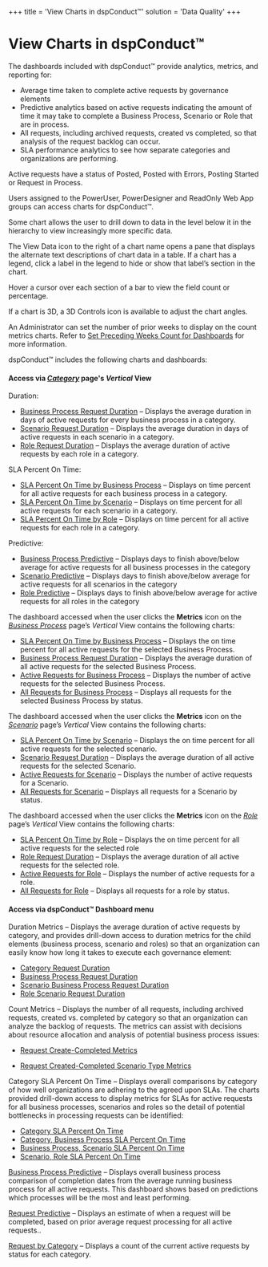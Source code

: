 +++
title = 'View Charts in dspConduct™'
solution = 'Data Quality'
+++

# View Charts in dspConduct™

The dashboards included with dspConduct™ provide analytics, metrics, and
reporting for:

  - Average time taken to complete active requests by governance
    elements
  - Predictive analytics based on active requests indicating the amount
    of time it may take to complete a Business Process, Scenario or Role
    that are in process.
  - All requests, including archived requests, created vs completed, so
    that analysis of the request backlog can occur.
  - SLA performance analytics to see how separate categories and
    organizations are performing.

Active requests have a status of Posted, Posted with Errors, Posting
Started or Request in Process.

Users assigned to the PowerUser, PowerDesigner and ReadOnly Web App
groups can access charts for dspConduct™.

Some chart allows the user to drill down to data in the level below it
in the hierarchy to view increasingly more specific data.

The View Data icon to the right of a chart name opens a pane that
displays the alternate text descriptions of chart data in a table. If a
chart has a legend, click a label in the legend to hide or show that
label’s section in the chart.

Hover a cursor over each section of a bar to view the field count or
percentage.

If a chart is 3D, a 3D Controls icon is available to adjust the chart
angles.

An Administrator can set the number of prior weeks to display on the
count metrics charts. Refer to [Set Preceding Weeks Count for
Dashboards](../Config/Set_Preceding_Weeks_Count_for_Dashboards.htm) for
more information.

dspConduct™ includes the following charts and
dashboards:

#### Access via *[Category](../Page_Desc/Category_H.htm)* page's <span style="font-weight: bold;font-style: italic;">Vertical</span> View

Duration:

  - [Business Process Request
    Duration](../Page_Desc/Busniess_Process_Request_Duration.htm) –
    Displays the average duration in days of active requests for every
    business process in a category.
  - [Scenario Request
    Duration](../Page_Desc/Scenario_Request_Duration.htm) – Displays the
    average duration in days of active requests in each scenario in a
    category.
  - [Role Request Duration](../Page_Desc/Role_Request_Duration.htm) –
    Displays the average duration of active requests by each role in a
    category.

SLA Percent On Time:

  - [SLA Percent On Time by Business
    Process](../Page_Desc/SLA_Percent_OnTime_by_Business_Process.htm) –
    Displays on time percent for all active requests for each business
    process in a category.
  - [SLA Percent On Time by
    Scenario](../Page_Desc/SLA_Percent_On_Time_by_Scenario.htm) –
    Displays on time percent for all active requests for each scenario
    in a category.
  - [SLA Percent On Time by
    Role](../Page_Desc/SLA_Percent_On_Time_by_Role.htm) – Displays on
    time percent for all active requests for each role in a category.

Predictive:

  - [Business Process
    Predictive](../Page_Desc/Business_Process_Predict.htm) – Displays
    days to finish above/below average for active requests for all
    business processes in the category
  - [Scenario Predictive](../Page_Desc/Scenario_Predictive.htm) –
    Displays days to finish above/below average for active requests for
    all scenarios in the category
  - [Role Predictive](../Page_Desc/Role_Predictive.htm) – Displays days
    to finish above/below average for active requests for all roles in
    the category

The dashboard accessed when the user clicks the **Metrics** icon on the
*[Business Process](../Page_Desc/Business_Process_H.htm)* page’s
*Vertical* View contains the following charts:

  - [SLA Percent On Time by Business
    Process](../Page_Desc/SLA_Percent_OnTime_by_Business_Process.htm) –
    Displays the on time percent for all active requests for the
    selected Business Process.
  - [Business Process Request
    Duration](../Page_Desc/Busniess_Process_Request_Duration.htm) –
    Displays the average duration of all active requests for the
    selected Business Process.
  - [Active Requests for Business
    Process](Active_Requests_for_Business_Process.htm) – Displays the
    number of active requests for the selected Business Process.
  - [All Requests for Business
    Process](../Page_Desc/All_Requests_for_Business_Process.htm) –
    Displays all requests for the selected Business Process by
    <span id="Request Status dspConduct" class="popUpLink">status</span>.

The dashboard accessed when the user clicks the **Metrics** icon on the
*[Scenario](../Page_Desc/Scenario_H.htm)* page’s *Vertical* View
contains the following charts:

  - [SLA Percent On Time by
    Scenario](../Page_Desc/SLA_Percent_On_Time_by_Scenario.htm) –
    Displays the on time percent for all active requests for the
    selected scenario.
  - [Scenario Request
    Duration](../Page_Desc/Scenario_Request_Duration.htm) – Displays the
    average duration of all active requests for the selected Scenario.
  - [Active Requests for Scenario](Active_Requests_for_Scenario.htm) –
    Displays the number of active requests for a Scenario.
  - [All Requests for
    Scenario](../Page_Desc/All_Requests_for_Scenario.htm) – Displays all
    requests for a Scenario by
    <span id="Request Status dspConduct" class="popUpLink">status</span>.

The dashboard accessed when the user clicks the **Metrics** icon on the
*[Role](../Page_Desc/Role_H_dspConduct.htm)* page’s *Vertical* View
contains the following charts:

  - [SLA Percent On Time by
    Role](../Page_Desc/SLA_Percent_On_Time_by_Role.htm) – Displays the
    on time percent for all active requests for the selected role
  - [Role Request Duration](../Page_Desc/Role_Request_Duration.htm) –
    Displays the average duration of all active requests for the
    selected role.
  - [Active Requests for Role](Active_Requests_for_Role.htm) – Displays
    the number of active requests for a role.
  - [All Requests for Role](../Page_Desc/All_Requests_for_Role.htm) –
    Displays all requests for a role by
    <span id="Request Status dspConduct" class="popUpLink">status</span>.

#### Access via dspConduct™ Dashboard menu

Duration Metrics – Displays the average duration of active requests by
category, and provides drill-down access to duration metrics for the
child elements (business process, scenario and roles) so that an
organization can easily know how long it takes to execute each
governance element:

  - [Category Request
    Duration](../Page_Desc/Category_Request_Duration.htm)
  - [Business Process Request
    Duration](../Page_Desc/Busniess_Process_Request_Duration.htm)
  - [Scenario Business Process Request
    Duration](../Page_Desc/Scenario_BP_Request_Duration.htm)
  - [Role Scenario Request
    Duration](../Page_Desc/Role_Scenario_Request_Duration.htm)

Count Metrics – Displays the number of all requests, including archived
requests, created vs. completed by category so that an organization can
analyze the backlog of requests. The metrics can assist with decisions
about resource allocation and analysis of potential business process
issues:

  - [Request Create-Completed
    Metrics](../Page_Desc/Request_Create_Completed_Metrics.htm)

  - [Request Created-Completed Scenario Type
    Metrics](../Page_Desc/Request_Created_Completed_Scenario_Type_Metrics.htm)

Category SLA Percent On Time – Displays overall comparisons by category
of how well organizations are adhering to the agreed upon SLAs. The
charts provided drill-down access to display metrics for SLAs for active
requests for all business processes, scenarios and roles so the detail
of potential bottlenecks in processing requests can be identified:

  - [Category SLA Percent On
    Time](../Page_Desc/Category_SLA_Percent_On_Time.htm)
  - [Category, Business Process SLA Percent On
    Time](../Page_Desc/Category_Business_Process_SLA_Percent_OnTime.htm)
  - [Business Process, Scenario SLA Percent On
    Time](../Page_Desc/Business_Process_Scenario_SLA_Percent_OnTime.htm)
  - [Scenario, Role SLA Percent On
    Time](../Page_Desc/Scenario_Role_SLA_Percent_OnTime.htm)

[Business Process Predictive](../Page_Desc/Business_Process_Predict.htm)
– Displays overall business process comparison of completion dates from
the average running business process for all active requests. This
dashboard shows based on predictions which processes will be the most
and least performing.

[Request Predictive](../Page_Desc/Request_Predictive.htm) – Displays an
estimate of when a request will be completed, based on prior average
request processing for all active requests..

[Request by Category](../Page_Desc/Request_Count_By_Category.htm) –
Displays a count of the current active requests by status for each
category.
